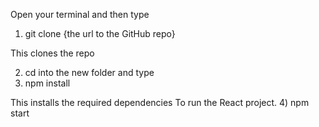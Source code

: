 Open your terminal and then type

 1) git clone {the url to the GitHub repo}

This clones the repo

2) cd into the new folder and type
3) npm install


This installs the required dependencies
To run the React project.
4) npm start
